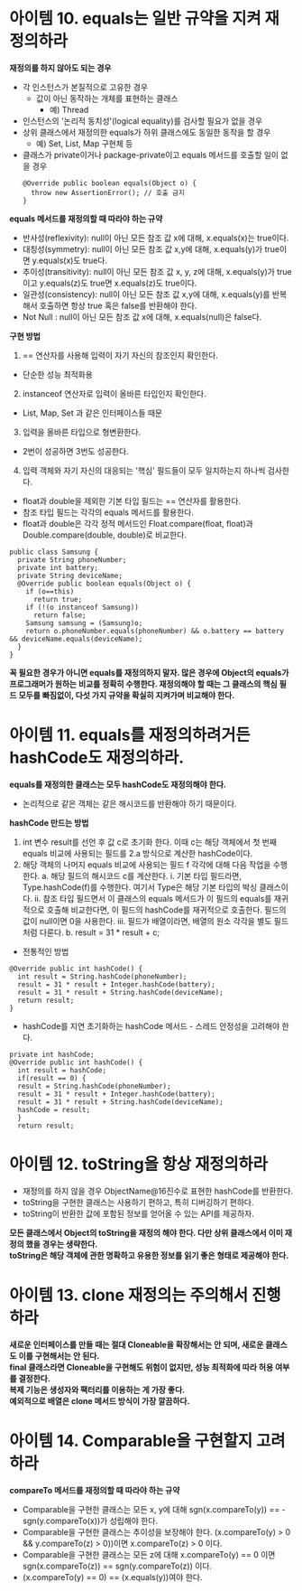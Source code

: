 # 아이템 10. equals는 일반 규약을 지켜 재정의하라

**재정의를 하지 않아도 되는 경우**
- 각 인스턴스가 본질적으로 고유한 경우
  - 값이 아닌 동작하는 개체를 표현하는 클래스
    - 예) Thread
- 인스턴스의 '논리적 동치성'(logical equality)를 검사할 필요가 없을 경우
- 상위 클래스에서 재정의한 equals가 하위 클래스에도 동일한 동작을 할 경우
  - 예) Set, List, Map 구현체 등
- 클래스가 private이거나 package-private이고 equals 메서드를 호출할 일이 없을 경우
  ```
  @Override public boolean equals(Object o) {
    throw new AssertionError(); // 호출 금지
  }
  ```
**equals 메서드를 재정의할 때 따라야 하는 규약**
- 반사성(reflexivity): null이 아닌 모든 참조 값 x에 대해, x.equals(x)는 true이다.
- 대칭성(symmetry): null이 아닌 모든 참조 값 x,y에 대해, x.equals(y)가 true이면 y.equals(x)도 true다.
- 추이성(transitivity): null이 아닌 모든 참조 값 x, y, z에 대해, x.equals(y)가 true이고 y.equals(z)도 true면 x.equals(z)도 true이다.
- 일관성(consistency): null이 아닌 모든 참조 값 x,y에 대해, x.equals(y)를 반복해서 호출하면 항상 true 혹은 false를 반환해야 한다.
- Not Null : null이 아닌 모든 참조 값 x에 대해, x.equals(null)은 false다.

**구현 방법**
1. == 연산자를 사용해 입력이 자기 자신의 참조인지 확인한다.
  - 단순한 성능 최적화용
2. instanceof 연산자로 입력이 올바른 타입인지 확인한다.
  - List, Map, Set 과 같은 인터페이스들 때문
3. 입력을 올바른 타입으로 형변환한다.
  - 2번이 성공하면 3번도 성공한다.
4. 입력 객체와 자기 자신의 대응되는 '핵심' 필드들이 모두 일치하는지 하나씩 검사한다.
  - float과 double을 제외한 기본 타입 필드는 == 연산자를 활용한다.
  - 참조 타입 필드는 각각의 equals 메서드를 활용한다.
  - float과 double은 각각 정적 메서드인 Float.compare(float, float)과 Double.compare(double, double)로 비교한다.
```
public class Samsung {
  private String phoneNumber;
  private int battery;
  private String deviceName;
  @Override public boolean equals(Object o) {
    if (o==this)
      return true;
    if (!(o instanceof Samsung))
      return false;
    Samsung samsung = (Samsung)o;
    return o.phoneNumber.equals(phoneNumber) && o.battery == battery && deviceName.equals(deviceName);
  }  
}
```
**꼭 필요한 경우가 아니면 equals를 재정의하지 말자. 많은 경우에 Object의 equals가 프로그래머가 원하는 비교를 정확히 수행한다. 재정의해야 할 때는 그 클래스의 핵심 필드 모두를 빠짐없이, 다섯 가지 규약을 확실히 지켜가며 비교해야 한다.**

# 아이템 11. equals를 재정의하려거든 hashCode도 재정의하라.

**equals를 재정의한 클래스는 모두 hashCode도 재정의해야 한다.**
  - 논리적으로 같은 객체는 같은 해시코드를 반환해야 하기 때문이다.
  
**hashCode 만드는 방법**
1. int 변수 result를 선언 후 값 c로 초기화 한다. 이때 c는 해당 객체에서 첫 번째 equals 비교에 사용되는 필드를 2.a 방식으로 계산한 hashCode이다.
2. 해당 객체의 나머지 equals 비교에 사용되는 필드 f 각각에 대해 다음 작업을 수행한다.
  a. 해당 필드의 해시코드 c를 계산한다.
    i. 기본 타입 필드라면, Type.hashCode(f)를 수행한다. 여기서 Type은 해당 기본 타입의 박싱 클래스이다.
    ii. 참조 타입 필드면서 이 클래스의 equals 메서드가 이 필드의 equals를 재귀적으로 호출해 비교한다면, 이 필드의 hashCode를 재귀적으로 호출한다. 필드의 값이 null이면 0을 사용한다.
    iii. 필드가 배열이라면, 배열의 원소 각각을 별도 필드처럼 다룬다. 
  b. result = 31 * result + c;

- 전통적인 방법
```
@Override public int hashCode() {
  int result = String.hashCode(phoneNumber);
  result = 31 * result + Integer.hashCode(battery);
  result = 31 * result + String.hashCode(deviceName);
  return result;
}
```
- hashCode를 지연 초기화하는 hashCode 메서드 - 스레드 안정성을 고려해야 한다.
```
private int hashCode;
@Override public int hashCode() {
  int result = hashCode;
  if(result == 0) {
  result = String.hashCode(phoneNumber);
  result = 31 * result + Integer.hashCode(battery);
  result = 31 * result + String.hashCode(deviceName);
  hashCode = result;
  }
  return result;
```

# 아이템 12. toString을 항상 재정의하라

- 재정의를 하지 않을 경우 ObjectName@16진수로 표현한 hashCode를 반환한다.
- toString을 구현한 클래스는 사용하기 편하고, 특히 디버깅하기 편하다.
- toString이 반환한 값에 포함된 정보를 얻어올 수 있는 API를 제공하자.

**모든 클래스에서 Object의 toString을 재정의 해야 한다. 다만 상위 클래스에서 이미 재정의 했을 경우는 생략한다.<br>**
**toString은 해당 객체에 관한 명확하고 유용한 정보를 읽기 좋은 형태로 제공해야 한다.<br>**

# 아이템 13. clone 재정의는 주의해서 진행하라

**새로운 인터페이스를 만들 때는 절대 Cloneable을 확장해서는 안 되며, 새로운 클래스도 이를 구현해서는 안 된다.<br>**
**final 클래스라면 Cloneable을 구현해도 위험이 없지만, 성능 최적화에 따라 허용 여부를 결정한다.<br>**
**복제 기능은 생성자와 팩터리를 이용하는 게 가장 좋다.<br>**
**예외적으로 배열은 clone 메서드 방식이 가장 깔끔하다.<br>**

# 아이템 14. Comparable을 구현할지 고려하라

**compareTo 메서드를 재정의할 때 따라야 하는 규약**
- Comparable을 구현한 클래스는 모든 x, y에 대해 sgn(x.compareTo(y)) == -sgn(y.compareTo(x))가 성립해야 한다.
- Comparable을 구현한 클래스는 추이성을 보장해야 한다. (x.compareTo(y) > 0 && y.compareTo(z) > 0))이면 x.compareTo(z) > 0 이다.
- Comparable을 구현한 클래스는 모든 z에 대해 x.compareTo(y) == 0 이면 sgn(x.compareTo(z)) == sgn(y.compareTo(z)) 이다.
- (x.compareTo(y) == 0) == (x.equals(y))여야 한다.

